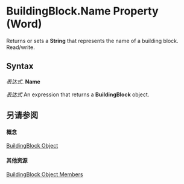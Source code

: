 
# BuildingBlock.Name Property (Word)

Returns or sets a  **String** that represents the name of a building block. Read/write.


## Syntax

 _表达式_. **Name**

 _表达式_ An expression that returns a **BuildingBlock** object.


## 另请参阅


#### 概念


[BuildingBlock Object](2558b89f-8552-bb71-fa40-101cab2635ba.md)
#### 其他资源


[BuildingBlock Object Members](http://msdn.microsoft.com/library/56fb71a6-3ee7-77ee-eaa3-17f16692aa18%28Office.15%29.aspx)
